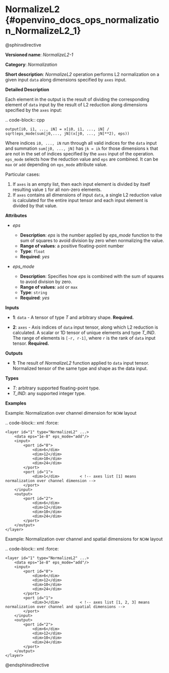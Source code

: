 # NormalizeL2 {#openvino_docs_ops_normalization_NormalizeL2_1}

@sphinxdirective


**Versioned name**: *NormalizeL2-1*

**Category**: *Normalization*

**Short description**: *NormalizeL2* operation performs L2 normalization on a given input ``data`` along dimensions specified by ``axes`` input.

**Detailed Description**

Each element in the output is the result of dividing the corresponding element of ``data`` input by the result of L2 reduction along dimensions specified by the ``axes`` input:

.. code-block::  cpp

    output[i0, i1, ..., iN] = x[i0, i1, ..., iN] / sqrt(eps_mode(sum[j0,..., jN](x[j0, ..., jN]**2), eps))

Where indices ``i0, ..., iN`` run through all valid indices for the ``data`` input and summation ``sum[j0, ..., jN]`` has ``jk = ik`` for those dimensions ``k`` that are not in the set of indices specified by the ``axes`` input of the operation.
``eps_mode`` selects how the reduction value and ``eps`` are combined. It can be ``max`` or ``add`` depending on ``eps_mode`` attribute value.

Particular cases:

1. If ``axes`` is an empty list, then each input element is divided by itself resulting value ``1`` for all non-zero elements.
2. If ``axes`` contains all dimensions of input ``data``, a single L2 reduction value is calculated for the entire input tensor and each input element is divided by that value.


**Attributes**

* *eps*

  * **Description**: *eps* is the number applied by *eps_mode* function to the sum of squares to avoid division by zero when normalizing the value.
  * **Range of values**: a positive floating-point number
  * **Type**: ``float``
  * **Required**: *yes*

* *eps_mode*

  * **Description**: Specifies how *eps* is combined with the sum of squares to avoid division by zero.
  * **Range of values**: ``add`` or ``max``
  * **Type**: ``string``
  * **Required**: *yes*

**Inputs**

* **1**: ``data`` - A tensor of type *T* and arbitrary shape. **Required.**

* **2**: ``axes`` - Axis indices of ``data`` input tensor, along which L2 reduction is calculated. A scalar or 1D tensor of unique elements and type *T_IND*. The range of elements is ``[-r, r-1]``, where ``r`` is the rank of ``data`` input tensor. **Required.**

**Outputs**

* **1**: The result of *NormalizeL2* function applied to ``data`` input tensor. Normalized tensor of the same type and shape as the data input.

**Types**

* *T*: arbitrary supported floating-point type.
* *T_IND*: any supported integer type.

**Examples**

Example: Normalization over channel dimension for ``NCHW`` layout

.. code-block:: xml
   :force:

    <layer id="1" type="NormalizeL2" ...>
        <data eps="1e-8" eps_mode="add"/>
        <input>
            <port id="0">
                <dim>6</dim>
                <dim>12</dim>
                <dim>10</dim>
                <dim>24</dim>
            </port>
            <port id="1">
                <dim>1</dim>         < !-- axes list [1] means normalization over channel dimension -->
            </port>
        </input>
        <output>
            <port id="2">
                <dim>6</dim>
                <dim>12</dim>
                <dim>10</dim>
                <dim>24</dim>
            </port>
        </output>
    </layer>


Example: Normalization over channel and spatial dimensions for ``NCHW`` layout

.. code-block:: xml
   :force:

    <layer id="1" type="NormalizeL2" ...>
        <data eps="1e-8" eps_mode="add"/>
        <input>
            <port id="0">
                <dim>6</dim>
                <dim>12</dim>
                <dim>10</dim>
                <dim>24</dim>
            </port>
            <port id="1">
                <dim>3</dim>         < !-- axes list [1, 2, 3] means normalization over channel and spatial dimensions -->
            </port>
        </input>
        <output>
            <port id="2">
                <dim>6</dim>
                <dim>12</dim>
                <dim>10</dim>
                <dim>24</dim>
            </port>
        </output>
    </layer>


@endsphinxdirective

